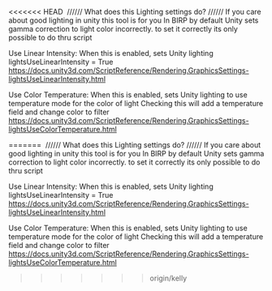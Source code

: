 <<<<<<< HEAD
﻿
////// What does this Lighting settings do? ////// 
If you care about good lighting in unity this tool is for you
In BIRP by default Unity sets gamma correction to light color incorrectly. 
to set it correctly its only possible to do thru script    

Use Linear Intensity:
When this is enabled, sets Unity lighting lightsUseLinearIntensity = True
https://docs.unity3d.com/ScriptReference/Rendering.GraphicsSettings-lightsUseLinearIntensity.html


Use Color Temperature:
When this is enabled, sets Unity lighting to use temperature mode for the color of light
Checking this will add a temperature field and change color to filter
https://docs.unity3d.com/ScriptReference/Rendering.GraphicsSettings-lightsUseColorTemperature.html

 
=======
﻿
////// What does this Lighting settings do? ////// 
If you care about good lighting in unity this tool is for you
In BIRP by default Unity sets gamma correction to light color incorrectly. 
to set it correctly its only possible to do thru script    

Use Linear Intensity:
When this is enabled, sets Unity lighting lightsUseLinearIntensity = True
https://docs.unity3d.com/ScriptReference/Rendering.GraphicsSettings-lightsUseLinearIntensity.html


Use Color Temperature:
When this is enabled, sets Unity lighting to use temperature mode for the color of light
Checking this will add a temperature field and change color to filter
https://docs.unity3d.com/ScriptReference/Rendering.GraphicsSettings-lightsUseColorTemperature.html

 
>>>>>>> origin/kelly
